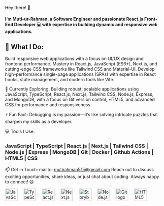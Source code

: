 Hey there! 👋
<h4>  I’m Muti-ur-Rahman, a Software Engineer and passionate React.js Front-End Developer 💻 with expertise in building dynamic and responsive web applications.
</h4>



<h2>🌟 What I Do:</h2>
Build responsive web applications with a focus on UI/UX design and frontend performance.
Mastery in React.js, JavaScript (ES6+), Next.js, and cutting-edge CSS frameworks like Tailwind CSS and Material-UI.
Develop high-performance single-page applications (SPAs) with expertise in React hooks, state management, and modern tools like Vite.




🌱 Currently Exploring:
Building robust, scalable applications using JavaScript, TypeScript, React.js, Next.js, Tailwind CSS, Node.js, Express, and MongoDB, with a focus on Git version control, HTML5, and advanced CSS for performance and responsiveness.




⚡ Fun Fact:
Debugging is my passion—it’s like solving intricate puzzles that sharpen my skills as a developer.




💻 Tools I Use:
<h3>JavaScript | TypeScript | React.js | Next.js | Tailwind CSS | Node.js | Express | MongoDB | Git | Docker | Github Actions | HTML5 | CSS</h3>




📫 Get in Touch:
mailto: mutirahman515@gmail.com
Reach out to discuss exciting opportunities, share ideas, or just chat about coding. 
Always happy to connect! 😄






<div align="left"> <img src="https://cdn.jsdelivr.net/gh/devicons/devicon/icons/javascript/javascript-original.svg" height="40" alt="JavaScript logo" /> <img width="12" /> <img src="https://cdn.jsdelivr.net/gh/devicons/devicon/icons/typescript/typescript-original.svg" height="40" alt="TypeScript logo" /> <img width="12" /> <img src="https://cdn.jsdelivr.net/gh/devicons/devicon/icons/react/react-original.svg" height="40" alt="React.js logo" /> <img width="12" /> <img src="https://cdn.jsdelivr.net/gh/devicons/devicon/icons/nextjs/nextjs-original.svg" height="40" alt="Next.js logo" /> <img width="12" /> <img src="https://cdn.jsdelivr.net/gh/devicons/devicon/icons/storybook/storybook-original.svg" height="40" alt="Storybook logo" /> <img width="12" /> <img src="https://cdn.jsdelivr.net/gh/devicons/devicon/icons/nodejs/nodejs-original.svg" height="40" alt="Node.js logo" /> <img width="12" /> <img src="https://cdn.jsdelivr.net/gh/devicons/devicon/icons/git/git-original.svg" height="40" alt="Git logo" /> <img width="12" /> <img src="https://cdn.jsdelivr.net/gh/devicons/devicon/icons/html5/html5-original.svg" height="40" alt="HTML5 logo" /> </div>
